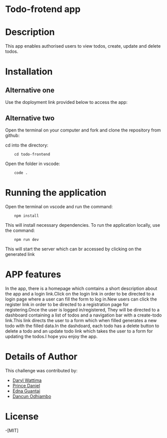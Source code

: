# Todo-frotend app

# Description
This app enables authorised users to view todos, create, update and delete todos.

# Installation
## Alternative one
Use the doployment link provided below to access the app:


## Alternative two
Open the terminal on your computer and fork and clone the repository from github:


cd into the directory:

        cd todo-frontend

Open the folder in vscode:

        code .
    
# Running the application 
Open the terminal on vscode and run the command:

        npm install

This will install necessary dependencies.
To run the application locally, use the command:

        npm run dev

This will start the server which can br accessed by clicking on the generated link

# APP features
In the app, there is a homepage which comtains a short description about the app and a login link.Click on the login link in order to be directed to a login page where a user can fill the form to log in.New users can click the register link in order to be directed to a registration page for registering.Once the user is logged in/registered, They will be directed to a dashboard containing a list of todos and a navigation bar with a create-todo link.This link directs the user to a form which when filled generates a new todo with the filled data.In the dashdoard, each todo has a delete button to delete a todo and an update todo link which takes the user to a form for updating the todos.I hope you enjoy the app.

# Details of Author
 This challenge was contributed by:
- [Daryl Wattima](https://github.com/Wattima)
- [Prince Daniel](https://github.com/prince475)
- [Edna Guantai](https://github.com/Edna1996)
- [Dancun Odhiambo](https://www.github.com/dancun616)

# License
-[MIT]
